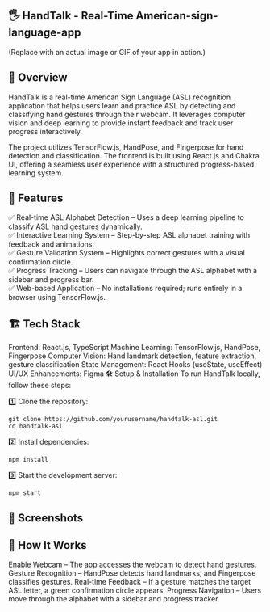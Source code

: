 ## 🖐 HandTalk - Real-Time American-sign-language-app 
(Replace with an actual image or GIF of your app in action.)

## 📌 Overview
HandTalk is a real-time American Sign Language (ASL) recognition application that helps users learn and practice ASL by detecting and classifying hand gestures through their webcam. It leverages computer vision and deep learning to provide instant feedback and track user progress interactively.

The project utilizes TensorFlow.js, HandPose, and Fingerpose for hand detection and classification. The frontend is built using React.js and Chakra UI, offering a seamless user experience with a structured progress-based learning system.

## 🚀 Features
✅ Real-time ASL Alphabet Detection – Uses a deep learning pipeline to classify ASL hand gestures dynamically.  
✅ Interactive Learning System – Step-by-step ASL alphabet training with feedback and animations.  
✅ Gesture Validation System – Highlights correct gestures with a visual confirmation circle.  
✅ Progress Tracking – Users can navigate through the ASL alphabet with a sidebar and progress bar.  
✅ Web-based Application – No installations required; runs entirely in a browser using TensorFlow.js.  

## 🏗 Tech Stack
Frontend: React.js, TypeScript
Machine Learning: TensorFlow.js, HandPose, Fingerpose
Computer Vision: Hand landmark detection, feature extraction, gesture classification
State Management: React Hooks (useState, useEffect)
UI/UX Enhancements: Figma
🛠 Setup & Installation
To run HandTalk locally, follow these steps:

1️⃣ Clone the repository:
 ```
git clone https://github.com/yourusername/handtalk-asl.git
cd handtalk-asl
 ```
2️⃣ Install dependencies:
 ```
npm install
 ```
3️⃣ Start the development server:
 ```
npm start
 ```


## 📸 Screenshots


## 📖 How It Works
Enable Webcam – The app accesses the webcam to detect hand gestures.
Gesture Recognition – HandPose detects hand landmarks, and Fingerpose classifies gestures.
Real-time Feedback – If a gesture matches the target ASL letter, a green confirmation circle appears.
Progress Navigation – Users move through the alphabet with a sidebar and progress tracker.
